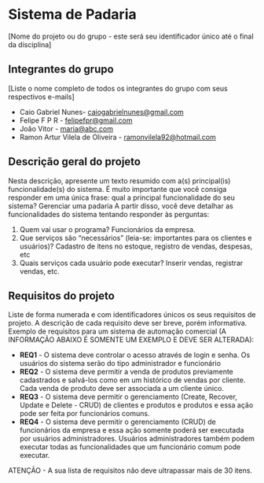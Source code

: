 # Sistema de Padaria
[Nome do projeto ou do grupo - este será seu identificador único até o final da disciplina]


## Integrantes do grupo 
[Liste o nome completo de todos os integrantes do grupo com seus respectivos e-mails]
 * Caio Gabriel  Nunes- caiogabrielnunes@gmail.com
 * Felipe F P R  -  felipefpr@gmail.com
 * João Vitor  - maria@abc.com
 * Ramon Artur Vilela de Oliveira - ramonvilela92@hotmail.com

## Descrição geral do projeto 
Nesta descrição, apresente um texto resumido com a(s) principal(is) funcionalidade(s) do sistema. 
É muito importante que você consiga responder em uma única frase: qual a principal funcionalidade do seu sistema? Gerenciar uma padaria
A partir disso, você deve detalhar as funcionalidades do sistema tentando responder às perguntas:
 1. Quem vai usar o programa? Funcionários da empresa.
 2. Que serviços são “necessários” (leia-se: importantes para os clientes e usuários)? Cadastro de itens no estoque, registro de vendas, despesas, etc
 3. Quais serviços cada usuário pode executar? Inserir vendas, registrar vendas, etc.

## Requisitos do projeto
Liste de forma numerada e com identificadores únicos os seus requisitos de projeto. 
A descrição de cada requisito deve ser breve, porém informativa. 
Exemplo de requisitos para um sistema de automação comercial (A INFORMAÇÃO ABAIXO É SOMENTE UM EXEMPLO E DEVE SER ALTERADA):
 * **REQ1** - O sistema deve controlar o acesso através de login e senha. Os usuários do sistema serão do tipo administrador e funcionário
 * **REQ2** - O sistema deve permitir a venda de produtos previamente cadastrados e salvá-los como em um histórico de vendas por cliente. Cada venda de produto deve ser associada a um cliente único.
 * **REQ3** - O sistema deve permitir o gerenciamento (Create, Recover, Update e Delete - CRUD) de clientes e produtos e produtos e essa ação pode ser feita por funcionários comuns.
 * **REQ4** - O sistema deve permitir o gerenciamento (CRUD) de funcionários da empresa e essa ação somente poderá ser executada por usuários administradores. Usuários administradores também podem executar todas as funcionalidades que um funcionário comum pode executar.

ATENÇÃO - A sua lista de requisitos não deve ultrapassar mais de 30 itens.
